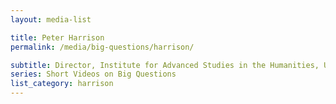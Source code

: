```yaml
---
layout: media-list

title: Peter Harrison
permalink: /media/big-questions/harrison/

subtitle: Director, Institute for Advanced Studies in the Humanities, University of Queensland
series: Short Videos on Big Questions
list_category: harrison
---
```

